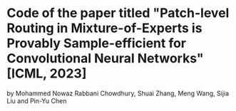 # Code of the paper titled "Patch-level Routing in Mixture-of-Experts is Provably Sample-efficient for Convolutional Neural Networks" [ICML, 2023]
by Mohammed Nowaz Rabbani Chowdhury, Shuai Zhang, Meng Wang, Sijia Liu and Pin-Yu Chen
